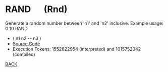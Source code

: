 # RAND &emsp; (Rnd)
Generate a random number between 'n1' and 'n2' inclusive. Example usage: 0 10 RAND
* ( n1 n2 -- n3 )
* [Source Code](../words/shando/Rnd.cs)
* Execution Tokens: 1552622954 (interpreted) and 1015752042 (compiled)


[BACK](builtins.md#Rnd)
